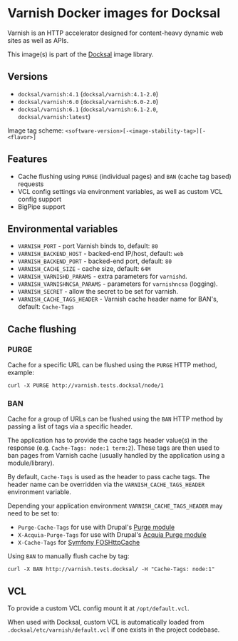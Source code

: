 # Varnish Docker images for Docksal

Varnish is an HTTP accelerator designed for content-heavy dynamic web sites as well as APIs.

This image(s) is part of the [Docksal](http://docksal.io) image library.


## Versions

- `docksal/varnish:4.1` (`docksal/varnish:4.1-2.0`)
- `docksal/varnish:6.0` (`docksal/varnish:6.0-2.0`)
- `docksal/varnish:6.1` (`docksal/varnish:6.1-2.0`, `docksal/varnish:latest`)

Image tag scheme: `<software-version>[-<image-stability-tag>][-<flavor>]`


## Features

- Cache flushing using `PURGE` (individual pages) and `BAN` (cache tag based) requests
- VCL config settings via environment variables, as well as custom VCL config support
- BigPipe support 


## Environmental variables

- `VARNISH_PORT` - port Varnish binds to, default: `80`
- `VARNISH_BACKEND_HOST` - backed-end IP/host, default: `web`
- `VARNISH_BACKEND_PORT` - backed-end port, default: `80`
- `VARNISH_CACHE_SIZE` - cache size, default: `64M`
- `VARNISH_VARNISHD_PARAMS` - extra parameters for `varnishd`.
- `VARNISH_VARNISHNCSA_PARAMS` - parameters for `varnishncsa` (logging).
- `VARNISH_SECRET` - allow the secret to be set for varnish.
- `VARNISH_CACHE_TAGS_HEADER` - Varnish cache header name for BAN's, default: `Cache-Tags`


## Cache flushing

### PURGE

Cache for a specific URL can be flushed using the `PURGE` HTTP method, example:

```
curl -X PURGE http://varnish.tests.docksal/node/1
```

### BAN

Cache for a group of URLs can be flushed using the `BAN` HTTP method by passing a list of tags via a specific header.

The application has to provide the cache tags header value(s) in the response (e.g. `Cache-Tags: node:1 term:2`).
These tags are then used to ban pages from Varnish cache (usually handled by the application using a module/library).

By default, `Cache-Tags` is used as the header to pass cache tags.
The header name can be overridden via the `VARNISH_CACHE_TAGS_HEADER` environment variable.

Depending your application environment `VARNISH_CACHE_TAGS_HEADER` may need to be set to:

- `Purge-Cache-Tags` for use with Drupal's [Purge module](https://www.drupal.org/project/purge)
- `X-Acquia-Purge-Tags` for use with Drupal's [Acquia Purge module](https://www.drupal.org/project/acquia_purge)
- `X-Cache-Tags` for [Symfony FOSHttpCache](https://foshttpcache.readthedocs.io/en/stable/response-tagging.html#tags)

Using `BAN` to manually flush cache by tag:

```
curl -X BAN http://varnish.tests.docksal/ -H "Cache-Tags: node:1"
```


## VCL

To provide a custom VCL config mount it at `/opt/default.vcl`.

When used with Docksal, custom VCL is automatically loaded from `.docksal/etc/varnish/default.vcl` if one exists 
in the project codebase.
